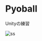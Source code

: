 # Pyoball

Unityの練習

![ss](https://user-images.githubusercontent.com/4569916/30781740-83532628-a15f-11e7-8b4e-32e4f8d8e68d.gif)
